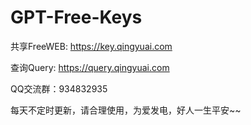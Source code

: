 # GPT-Free-Keys
共享FreeWEB: https://key.qingyuai.com

查询Query:  https://query.qingyuai.com

QQ交流群：934832935

每天不定时更新，请合理使用，为爱发电，好人一生平安~~
